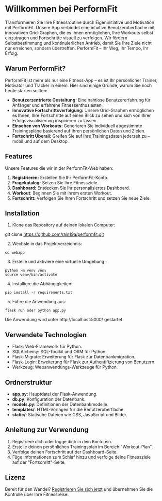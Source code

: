 # Willkommen bei PerformFit

Transformieren Sie Ihre Fitnessroutine durch Eigeninitiative und Motivation mit PerformFit. Unsere App verbindet eine intuitive Benutzeroberfläche mit innovativen Grid-Graphen, die es Ihnen ermöglichen, Ihre Workouts selbst einzutragen und Fortschritte visuell zu verfolgen. Wir fördern Selbstbestimmung und kontinuierlichen Antrieb, damit Sie Ihre Ziele nicht nur erreichen, sondern übertreffen. PerformFit – Ihr Weg, Ihr Tempo, Ihr Erfolg.

## Warum PerformFit?

PerformFit ist mehr als nur eine Fitness-App – es ist Ihr persönlicher Trainer, Motivator und Tracker in einem. Hier sind einige Gründe, warum Sie noch heute starten sollten:

- **Benutzerzentrierte Gestaltung:** Eine nahtlose Benutzererfahrung für Anfänger und erfahrene Fitnessenthusiasten.
- **Innovative Fortschrittsverfolgung:** Unsere Grid-Graphen ermöglichen es Ihnen, Ihre Fortschritte auf einen Blick zu sehen und sich von Ihrer Erfolgsvisualisierung inspirieren zu lassen.
- **Einsehen von Workouts:** Generieren Sie individuell abgestimmte Trainingspläne basierend auf Ihren persönlichen Daten und Zielen.
- **Fortschritt Überall:** Greifen Sie auf Ihre Trainingsdaten jederzeit zu – mobil und auf dem Desktop.

## Features

Unsere Features die wir in der PerformFit-Web haben:

1. **Registrieren:** Erstellen Sie Ihr PerformFit-Konto.
2. **Fragekatalog:** Setzen Sie Ihre Fitnessziele.
3. **Dashboard:** Entdecken Sie Ihr personalisiertes Dashboard.
4. **Workout:** Beginnen Sie mit Ihrem ersten Workout.
5. **Fortschritt:** Verfolgen Sie Ihren Fortschritt und setzen Sie neue Ziele.


## Installation

1. Klone das Repository auf deinen lokalen Computer:

git clone https://github.com/rain19a/performfit.git

2. Wechsle in das Projektverzeichnis:
```
cd webapp
```
3. Erstelle und aktiviere eine virtuelle Umgebung :
```
python -m venv venv
source venv/bin/activate 
```
4. Installiere die Abhängigkeiten:
```
pip install -r requirements.txt
```
5. Führe die Anwendung aus:
```
flask run oder python app.py
```
Die Anwendung wird unter http://localhost:5000/ gestartet.

## Verwendete Technologien

- Flask: Web-Framework für Python.
- SQLAlchemy: SQL-Toolkit und ORM für Python.
- Flask-Migrate: Erweiterung für Flask zur Datenbankmigration.
- Flask-Login: Erweiterung für Flask zur Authentifizierung von Benutzern.
- Werkzeug: Webanwendungs-Werkzeuge für Python.

## Ordnerstruktur

- **app.py**: Hauptdatei der Flask-Anwendung.
- **db.py**: Konfiguration der Datenbank.
- **models.py**: Definitionen der Datenbankmodelle.
- **templates/**: HTML-Vorlagen für die Benutzeroberfläche.
- **static/**: Statische Dateien wie CSS, JavaScript und Bilder.

## Anleitung zur Verwendung

1. Registriere dich oder logge dich in dein Konto ein.
2. Erstelle deinen persönlichen Trainingsplan im Bereich "Workout-Plan".
3. Verfolge deinen Fortschritt auf der Dashboard-Seite.
4. Füge Informationen zum Schlaf hinzu und verfolge deine Fitnessziele auf der "Fortschritt"-Seite.

## Lizenz



Bereit für den Wandel? [Registrieren Sie sich jetzt](/register) und übernehmen Sie die Kontrolle über Ihre Fitnessreise.

